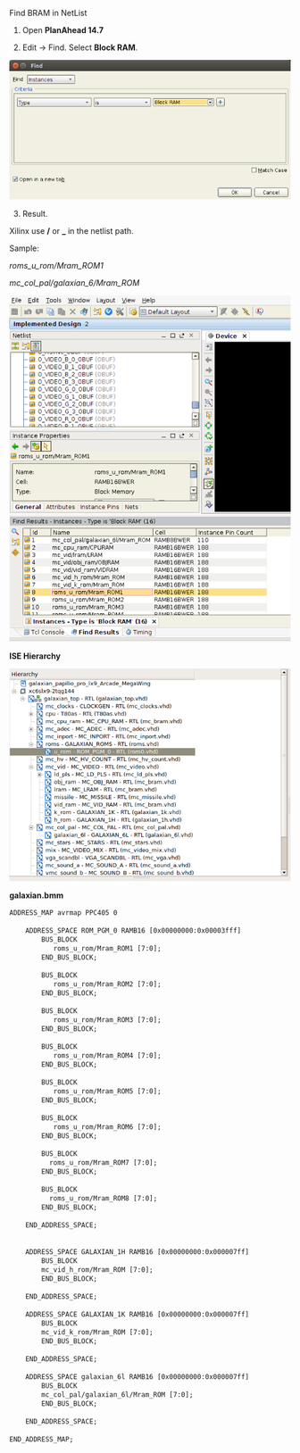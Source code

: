 

Find BRAM in NetList

1. Open **PlanAhead 14.7**

2. Edit -> Find. Select **Block RAM**.

![Find Dialog](FindDialog.png)


3. Result.

Xilinx use  **/** or **_** in the netlist path.

Sample:

*roms_u_rom/Mram_ROM1*

*mc_col_pal/galaxian_6/Mram_ROM*

![Result Dialog](PlanAhead.png)

**ISE Hierarchy**

![Result Dialog](ise.png)



**galaxian.bmm**


	ADDRESS_MAP avrmap PPC405 0

		ADDRESS_SPACE ROM_PGM_0 RAMB16 [0x00000000:0x00003fff]
		    BUS_BLOCK
			   roms_u_rom/Mram_ROM1 [7:0];
		    END_BUS_BLOCK;
			  
		    BUS_BLOCK
			   roms_u_rom/Mram_ROM2 [7:0];
		    END_BUS_BLOCK;

		    BUS_BLOCK
			   roms_u_rom/Mram_ROM3 [7:0];
		    END_BUS_BLOCK;

		    BUS_BLOCK
			   roms_u_rom/Mram_ROM4 [7:0];
		    END_BUS_BLOCK;		  

		    BUS_BLOCK
			   roms_u_rom/Mram_ROM5 [7:0];
		    END_BUS_BLOCK;
			  
		    BUS_BLOCK
			   roms_u_rom/Mram_ROM6 [7:0];
		    END_BUS_BLOCK;

		    BUS_BLOCK
			  roms_u_rom/Mram_ROM7 [7:0];
		    END_BUS_BLOCK;

		    BUS_BLOCK
			  roms_u_rom/Mram_ROM8 [7:0];
		    END_BUS_BLOCK;	
			  
		END_ADDRESS_SPACE;
		  
		  
		ADDRESS_SPACE GALAXIAN_1H RAMB16 [0x00000000:0x000007ff]
		    BUS_BLOCK
			mc_vid_h_rom/Mram_ROM [7:0];
		    END_BUS_BLOCK;
			  
		END_ADDRESS_SPACE;	

		ADDRESS_SPACE GALAXIAN_1K RAMB16 [0x00000000:0x000007ff]
		    BUS_BLOCK
			mc_vid_k_rom/Mram_ROM [7:0];
		    END_BUS_BLOCK;
			  
		END_ADDRESS_SPACE;	

		ADDRESS_SPACE galaxian_6l RAMB16 [0x00000000:0x000007ff]
		    BUS_BLOCK
			mc_col_pal/galaxian_6l/Mram_ROM [7:0];
		    END_BUS_BLOCK;
			  
		END_ADDRESS_SPACE;		 

	END_ADDRESS_MAP;
